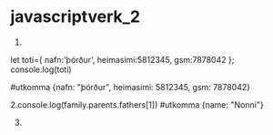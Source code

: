 # javascriptverk_2
1.
let toti={
nafn:'þórður',
heimasimi:5812345,
gsm:7878042
};
console.log(toti)

#utkomma {nafn: "þórður", heimasimi: 5812345, gsm: 7878042}

2.console.log(family.parents.fathers[1])
#utkomma {name: "Nonni"}

3.

